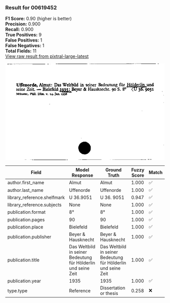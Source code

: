 ### Result for 00619452
**F1 Score:** 0.90 (higher is better)<br>**Precision:** 0.900<br>**Recall:** 0.900<br>**True Positives:** 9<br>**False Positives:** 1<br>**False Negatives:** 1<br>**Total Fields:** 11<br>[View raw result from pixtral-large-latest](https://github.com/RISE-UNIBAS/humanities_data_benchmark/blob/main/results/2025-10-01/T0159/request_T0159_00619452.json)

<img src="https://github.com/RISE-UNIBAS/humanities_data_benchmark/blob/main/benchmarks/zettelkatalog/images/00619452.jpg?raw=true" alt="00619452" width="600px">

| Field | Model Response | Ground Truth | Fuzzy Score | Match |
|-------|----------------|--------------|-------------|-------|
| author.first_name | Almut | Almut | 1.000 | ✅ |
| author.last_name | Uffenorde | Uffenorde | 1.000 | ✅ |
| library_reference.shelfmark | U 36.9051 | U 36. 9051 | 0.947 | ✅ |
| library_reference.subjects | None | None | 1.000 | ✅ |
| publication.format | 8° | 8° | 1.000 | ✅ |
| publication.pages | 90 | 90 | 1.000 | ✅ |
| publication.place | Bielefeld | Bielefeld | 1.000 | ✅ |
| publication.publisher | Beyer & Hausknecht | Beyer & Hausknecht | 1.000 | ✅ |
| publication.title | Das Weltbild in seiner Bedeutung für Hölderlin und seine Zeit | Das Weltbild in seiner Bedeutung für Hölderlin und seine Zeit | 1.000 | ✅ |
| publication.year | 1935 | 1935 | 1.000 | ✅ |
| type.type | Reference | Dissertation or thesis | 0.258 | ❌ |
